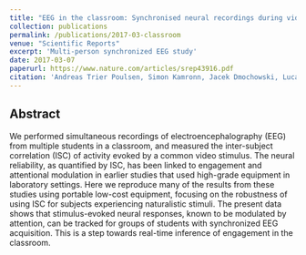```yaml
---
title: "EEG in the classroom: Synchronised neural recordings during video presentation"
collection: publications
permalink: /publications/2017-03-classroom
venue: "Scientific Reports"
excerpt: 'Multi-person synchronized EEG study'
date: 2017-03-07
paperurl: https://www.nature.com/articles/srep43916.pdf
citation: 'Andreas Trier Poulsen, Simon Kamronn, Jacek Dmochowski, Lucas C Parra, Lars Kai Hansen. 2017. EEG in the classroom: Synchronised neural recordings during video presentation. <i>Scientific Reports 7</i>.'
---
```


## Abstract
We performed simultaneous recordings of electroencephalography (EEG) from multiple students in a classroom, and measured the inter-subject correlation (ISC) of activity evoked by a common video stimulus. The neural reliability, as quantified by ISC, has been linked to engagement and attentional modulation in earlier studies that used high-grade equipment in laboratory settings. Here we reproduce many of the results from these studies using portable low-cost equipment, focusing on the robustness of using ISC for subjects experiencing naturalistic stimuli. The present data shows that stimulus-evoked neural responses, known to be modulated by attention, can be tracked for groups of students with synchronized EEG acquisition. This is a step towards real-time inference of engagement in the classroom.
